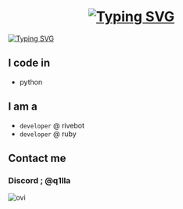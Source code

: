 <h1 align="center">
  <a href="https://git.io/typing-svg">
    <img src="https://readme-typing-svg.demolab.com?font=Kanit&size=40&pause=1&color=FFFFFF&width=435&lines=qilla" alt="Typing SVG">
  </a>
</h1>

[![Typing SVG](https://readme-typing-svg.demolab.com?font=Kanit&size=30&pause=1&color=FFFFFF&random=false&width=435&lines=rivebot+developer;ruby+owner)](https://git.io/typing-svg)




## I code in
- python

## I am a 
- `developer` @ rivebot
- `developer` @ ruby

## Contact me
### Discord ; @q1lla
<img src="https://discord.c99.nl/widget/theme-4/1035497951591673917.png" alt="ovi" />
